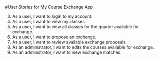 #User Stories for My Course Exchange App

3. As a user, I want to login to my account.
1. As a user, I want to view my classes.
2. As a user, I want to view all classes for the quarter available for exchange.
4. As a user, I want to propose an exchange.
5. As a user, I want to review available exchange proposals.
7. As an administrator, I want to edits the courses available for exchange.
6. As an administrator, I want to view exchange matches.
